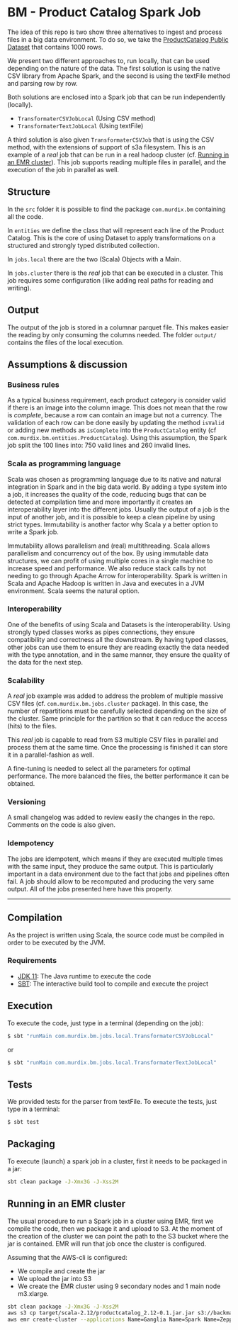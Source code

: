 # BM - Product Catalog Spark Job

The idea of this repo is two show three alternatives to ingest and process files in a big data environment. To do so, 
we take the [ProductCatalog Public Dataset](https://backmarket-data-jobs.s3-eu-west-1.amazonaws.com/data/product_catalog.csv) 
that contains 1000 rows.

We present two different approaches to, run locally, that can be used depending on the nature of the data. The first solution is using 
the native CSV library from Apache Spark, and the second is using the textFile method and parsing row by row.

Both solutions are enclosed into a Spark job that can be run independently (locally).

- `TransformaterCSVJobLocal` (Using CSV method)
- `TransformaterTextJobLocal` (Using textFile)

A third solution is also given `TransformaterCSVJob` that is using the CSV method, with the extensions of support of s3a
filesystem. This is an example of a _real_ job that can be run in a real hadoop cluster (cf. [Running in an EMR cluster](#running-in-an-EMR-cluster)).
This job supports reading multiple files in parallel, and the execution of the job in parallel as well. 

## Structure
In the `src` folder it is possible to find the package `com.murdix.bm` containing all the code. 

In `entities` we define the class that will represent each line of the Product Catalog. This is the core of using
Dataset to apply transformations on a structured and strongly typed distributed collection.

In `jobs.local` there are the two (Scala) Objects with a Main.

In `jobs.cluster` there is the _real_ job that can be executed in a cluster. This job requires some configuration 
(like adding real paths for reading and writing).

## Output
The output of the job is stored in a columnar parquet file. This makes easier the reading by only consuming the columns needed.
The folder `output/` contains the files of the local execution.

## Assumptions & discussion
### Business rules
As a typical business requirement, each product category is consider valid if there is an image into the column image.
This does not mean that the row is _complete_, because a row can contain an image but not a currency. The validation of 
each row can be done easily by updating the method `isValid` or adding new methods as `isComplete` into the `ProductCatalog` 
entity (cf `com.murdix.bm.entities.ProductCatalog`). Using this assumption, the Spark job split the 100 lines into: 
750 valid lines and 260 invalid lines. 

### Scala as programming language
Scala was chosen as programming language due to its native and natural integration in Spark and in the big data world.
By adding a type system into a job, it increases the quality of the code, reducing bugs that can be detected at compilation 
time and more importantly it creates an interoperability layer into the different jobs. Usually the output of a job is the input
of another job, and it is possible to keep a clean pipeline by using strict types. Immutability is another factor why Scala
y a better option to write a Spark job. 

Immutability allows parallelism and (real) multithreading. Scala allows parallelism and concurrency out of the box. 
By using immutable data structures, we can profit of using multiple cores in a single machine to increase speed and performance. 
We also reduce stack calls by not needing to go through Apache Arrow for interoperability. Spark is written in Scala and
Apache Hadoop is written in Java and executes in a JVM environment. Scala seems the natural option.

### Interoperability
One of the benefits of using Scala and Datasets is the interoperability. Using strongly typed classes works as pipes connections, 
they ensure compatibility and correctness all the downstream. By having typed classes, other jobs can use them to ensure they
are reading exactly the data needed with the type annotation, and in the same manner, they ensure the quality of the data
for the next step.

### Scalability
A _real_ job example was added to address the problem of multiple massive CSV files (cf. `com.murdix.bm.jobs.cluster` package). 
In this case, the number of repartitions must be carefully selected depending on the size of the cluster. Same principle for 
the partition so that it can reduce the access (hits) to the files.

This _real_ job is capable to read from S3 multiple CSV files in parallel and process them at the same time. Once the processing 
is finished it can store it in a parallel-fashion as well. 

A fine-tuning is needed to select all the parameters for optimal performance. The more balanced the files, the better performance
it can be obtained.

### Versioning
A small changelog was added to review easily the changes in the repo. Comments on the code is also given.

### Idempotency
The jobs are idempotent, which means if they are executed multiple times with the same input, they produce the same output. This 
is particularly important in a data environment due to the fact that jobs and pipelines often fail. A job should allow to be 
recomputed and producing the very same output. All of the jobs presented here have this property. 


***
## Compilation
As the project is written using Scala, the source code must be compiled in order to be executed by the JVM.

### Requirements
- [JDK 11](https://adoptopenjdk.net/): The Java runtime to execute the code 
- [SBT](https://www.scala-sbt.org/download.html): The interactive build tool to compile and execute the project

## Execution
To execute the code, just type in a terminal (depending on the job):
```bash
$ sbt "runMain com.murdix.bm.jobs.local.TransformaterCSVJobLocal"
```
or 

```bash
$ sbt "runMain com.murdix.bm.jobs.local.TransformaterTextJobLocal"
```

## Tests
We provided tests for the parser from textFile. To execute the tests, just type in a terminal:
```bash
$ sbt test
```

## Packaging
To execute (launch) a spark job in a cluster, first it needs to be packaged in a jar:
```bash
sbt clean package -J-Xmx3G -J-Xss2M
```

## Running in an EMR cluster
The usual procedure to run a Spark job in a cluster using EMR, first we compile the code, then we package it and
upload to S3. At the moment of the creation of the cluster we can point the path to the S3 bucket where the jar is contained.
EMR will run that job once the cluster is configured.

Assuming that the AWS-cli is configured:
- We compile and create the jar
- We upload the jar into S3
- We create the EMR cluster using 9 secondary nodes and 1 main node m3.xlarge.

```bash
sbt clean package -J-Xmx3G -J-Xss2M
aws s3 cp target/scala-2.12/productcatalog_2.12-0.1.jar.jar s3://backmarket-data-jobs/jobs/cluster_job.jar
aws emr create-cluster --applications Name=Ganglia Name=Spark Name=Zeppelin --ec2-attributes '{"KeyName":"secret-key","InstanceProfile":"EMR_EC2_DefaultRole","SubnetId":"subnet-ID","EmrManagedSlaveSecurityGroup":"sg-ID","EmrManagedMasterSecurityGroup":"sg-ID"}' --release-label emr-5.17.0 --log-uri 's3n://backmarket-data-jobs/logs/cluster_job/' --steps '[{"Args":["spark-submit","--deploy-mode","cluster","--master","yarn","--executor-memory","9g","--class","com.murdix.bm.jobs.cluster.TransformaterCSVJob","s3://backmarket-data-jobs/jobs/cluster_job.jar"],"Type":"CUSTOM_JAR","ActionOnFailure":"TERMINATE_CLUSTER","Jar":"command-runner.jar","Properties":"=","Name":"Spark application"}]' --instance-groups '[{"InstanceCount":9,"InstanceGroupType":"CORE","InstanceType":"m3.xlarge","Name":"Core Instance Group"},{"InstanceCount":1,"InstanceGroupType":"MASTER","InstanceType":"m3.xlarge","Name":"Master Instance Group"}]' --configurations '[{"Classification":"spark","Properties":{"maximizeResourceAllocation":"true"},"Configurations":[]}]' --auto-terminate --ebs-root-volume-size 10 --service-role EMR_DefaultRole --enable-debugging --name 'cluster-costumer-segments-tagged-cisbio' --scale-down-behavior TERMINATE_AT_TASK_COMPLETION --region eu-west-1
```
